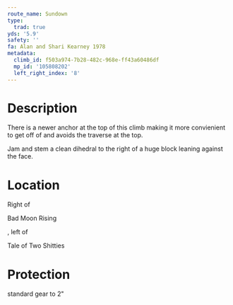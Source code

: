 ```yaml
---
route_name: Sundown
type:
  trad: true
yds: '5.9'
safety: ''
fa: Alan and Shari Kearney 1978
metadata:
  climb_id: f503a974-7b28-482c-968e-ff43a60486df
  mp_id: '105808202'
  left_right_index: '8'
---
```

# Description
There is a newer anchor at the top of this climb making it more convienient to get off of and avoids the traverse at the top.

Jam and stem a clean dihedral to the right of a huge block leaning against the face.

# Location
Right of

Bad Moon Rising

, left of

Tale of Two Shitties

# Protection
standard gear to 2"
